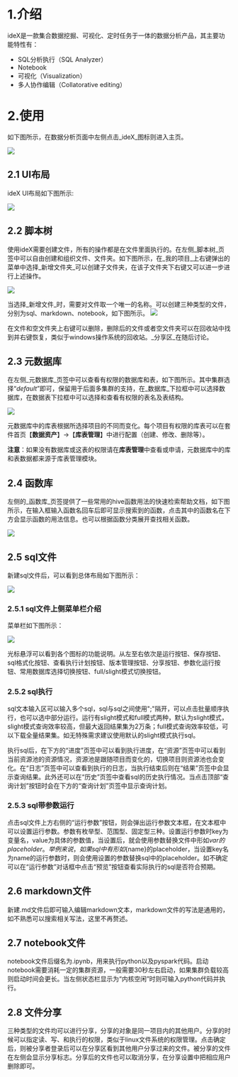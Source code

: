 # 1.介绍
ideX是一款集合数据挖掘、可视化、定时任务于一体的数据分析产品，其主要功能特性有：
* SQL分析执行（SQL Analyzer）
* Notebook
* 可视化（Visualization）
* 多人协作编辑（Collatorative editing）

# 2.使用
如下图所示，在数据分析页面中左侧点击_ideX_图标则进入主页。

![](/数据应用/ideX/ideX入口.png)

## 2.1 UI布局
ideX UI布局如下图所示:

![](/数据应用/ideX/UI布局.png)


## 2.2 脚本树
使用ideX需要创建文件，所有的操作都是在文件里面执行的。在左侧_脚本树_页签中可以自由创建和组织文件、文件夹。如下图所示，在_我的项目_上右键弹出的菜单中选择_新增文件夹_可以创建子文件夹，在该子文件夹下右键又可以进一步进行上述操作。

![](/数据应用/ideX/脚本树_右键菜单.png)

当选择_新增文件_时，需要对文件取一个唯一的名称。可以创建三种类型的文件，分别为sql、markdown、notebook，如下图所示。
![](/数据应用/ideX/新建文件.png)

在文件和空文件夹上右键可以删除，删除后的文件或者空文件夹可以在回收站中找到并右键恢复，类似于windows操作系统的回收站。_分享区_在随后讨论。


## 2.3 元数据库
在左侧_元数据库_页签中可以查看有权限的数据库和表，如下图所示。其中集群选择“_default_”即可，保留用于后面多集群的支持，在_数据库_下拉框中可以选择数据库，在数据表下拉框中可以选择和查看有权限的表名及表结构。

![](/数据应用/ideX/元数据库.png)


元数据库中的库表根据所选择项目的不同而变化。每个项目有权限的库表可以在套件首页【**数据资产**】->【**库表管理**】中进行配置（创建、修改、删除等）。

**注意**：如果没有数据库或这表的权限请在**库表管理**中查看或申请，元数据库中的库和表数据都来源于库表管理模块。


## 2.4 函数库

左侧的_函数库_页签提供了一些常用的hive函数用法的快速检索帮助文档，如下图所示，在输入框输入函数名回车后即可显示搜索到的函数，点击其中的函数名在下方会显示函数的用法信息。也可以根据函数分类展开查找相关函数。

![](/数据应用/ideX/函数库.png)

## 2.5 sql文件

新建sql文件后，可以看到总体布局如下图所示：

![](/数据应用/ideX/sql文件布局.png)

### 2.5.1 sql文件上侧菜单栏介绍

菜单栏如下图所示：

![](/数据应用/ideX/sql文件菜单栏.png)

光标悬浮可以看到各个图标的功能说明。从左至右依次是运行按钮、保存按钮、sql格式化按钮、查看执行计划按钮、版本管理按钮、分享按钮、参数化运行按钮、常用数据库选择切换按钮、full/slight模式切换按钮。

### 2.5.2 sql执行

sql文本输入区可以输入多个sql，sql与sql之间使用";"隔开，可以点击批量顺序执行，也可以选中部分运行。运行有slight模式和full模式两种，默认为slight模式，slight模式查询效率较高，但最大返回结果集为2万条；full模式查询效率较低，可以下载全量结果集。如无特殊需求建议使用默认的slight模式执行sql。

执行sql后，在下方的“进度”页签中可以看到执行进度，在“资源”页签中可以看到当前资源池的资源情况，资源池是跟随项目而变化的，切换项目则资源池也会变化。在“日志”页签中可以查看到执行的日志，当执行结束后则在“结果”页签中会显示查询结果。此外还可以在“历史”页签中查看sql的历史执行情况。当点击顶部“查询计划”按钮时会在下方的“查询计划”页签中显示查询计划。

### 2.5.3 sql带参数运行

点击sql文件上方右侧的“运行参数”按钮，则会弹出运行参数文本框，在文本框中可以设置运行参数。参数有枚举型、范围型、固定型三种。设置运行参数时key为变量名，value为具体的参数值，当设置后，就会使用参数替换文件中形如${var}的placeholder。举例来说，如果sql中有形如${name}的placeholder，当设置key名为name的运行参数时，则会使用设置的参数替换sql中的placeholder。如不确定可以在“运行参数”对话框中点击“预览”按钮查看实际执行的sql是否符合预期。

## 2.6 markdown文件

新建.md文件后即可输入编辑markdown文本，markdown文件的写法是通用的，如不熟悉可以搜索相关写法，这里不再赘述。

## 2.7 notebook文件

notebook文件后缀名为.ipynb，用来执行python以及pyspark代码。启动notebook需要消耗一定的集群资源，一般需要30秒左右启动，如果集群负载较高则启动时间会更长。当左侧状态栏显示为“内核空闲”时则可输入python代码并执行。

## 2.8 文件分享

三种类型的文件均可以进行分享，分享的对象是同一项目内的其他用户。分享的时候可以指定读、写、和执行的权限，类似于linux文件系统的权限管理。点击确定后，则被分享者登录后可以在分享区看到其他用户分享过来的文件。被分享的文件在左侧会显示分享标志。分享后的文件也可以取消分享，在分享设置中把相应用户删除即可。













